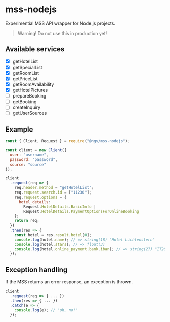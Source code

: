 # mss-nodejs

Experimential MSS API wrapper for Node.js projects.

> Warning! Do not use this in production yet!

## Available services

* [x] getHotelList
* [x] getSpecialList
* [x] getRoomList
* [x] getPriceList
* [x] getRoomAvailability
* [x] getHotelPictures
* [ ] prepareBooking
* [ ] getBooking
* [ ] createInquiry
* [ ] getUserSources

## Example

```js
const { Client, Request } = require("@hgv/mss-nodejs");

const client = new Client({
  user: "username",
  password: "password",
  source: "source"
});

client
  .request(req => {
    req.header.method = "getHotelList";
    req.request.search.id = ["11230"];
    req.request.options = {
      hotel_details:
        Request.HotelDetails.BasicInfo |
        Request.HotelDetails.PaymentOptionsForOnlineBooking
    };
    return req;
  })
  .then(res => {
    const hotel = res.result.hotel[0];
    console.log(hotel.name); // => string(18) "Hotel Lichtenstern"
    console.log(hotel.stars); // => float(3)
    console.log(hotel.online_payment.bank.iban); // => string(27) "IT28K0818758740000001021022"
  });
```

## Exception handling

If the MSS returns an error response, an exception is thrown.

```js
client
  .request(req => { ... })
  .then(res => { ... })
  .catch(e => {
    console.log(e); // "oh, no!"
  });
```
